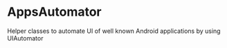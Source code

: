 # AppsAutomator
Helper classes to automate UI of well known Android applications by using UIAutomator
